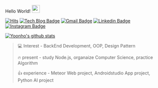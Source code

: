 Hello World! <img src="https://github.com/TheDudeThatCode/TheDudeThatCode/raw/master/Assets/Hi.gif" width="25" height="25">

[![Hits](https://hits.seeyoufarm.com/api/count/incr/badge.svg?url=https%3A%2F%2Fgithub.com%2Fyoonho0922&count_bg=%2379C83D&title_bg=%23555555&icon=&icon_color=%23E7E7E7&title=hits&edge_flat=false)](https://hits.seeyoufarm.com)
[![Tech Blog Badge](https://img.shields.io/badge/-Tech%20blog-gray?style=flat-square&logo=github&link=https://ahn3330.tistory.com/)](https://ahn3330.tistory.com/)
[![Gmail Badge](https://img.shields.io/badge/Gmail-d14836?style=flat-square&logo=Gmail&logoColor=white&link=mailto:yoonho5684@gmail.com)](mailto:yoonho5684@gmail.com)
[![Linkedin Badge](https://img.shields.io/badge/-LinkedIn-blue?style=flat-square&logo=Linkedin&logoColor=white&link=https://https://www.linkedin.com/in/yoonho-ahn-30baa5203/)](https://www.linkedin.com/in/yoonho-ahn-30baa5203/)
[![Instagram Badge](https://img.shields.io/badge/-Instagram-dd2a7b?style=flat-square&logo=instagram&logoColor=white&link=https://www.instagram.com/yoon_nno/)](https://www.instagram.com/yoon_nno/) 

[![Yoonho's github stats](https://github-readme-stats.vercel.app/api?username=Yoonho0922)](https://github.com/anuraghazra/github-readme-stats)


> 💻 Interest -  BackEnd Development, OOP, Design Pattern
>
> 🔥 present - study Node.js, organaize Computer Science, practice Algorithm
>
> 👍 experience - Meteor Web project, Androidstudio App project, Python AI project


